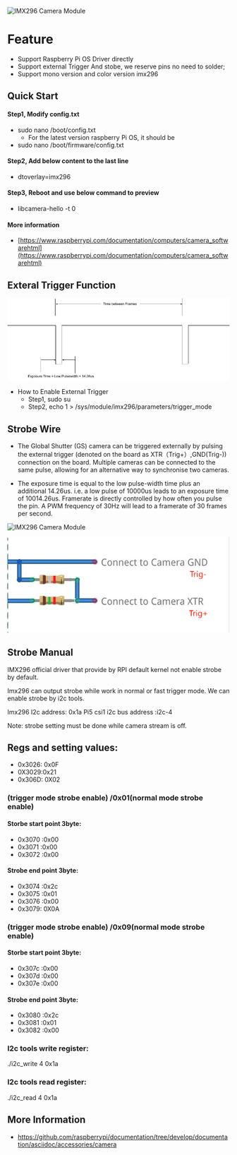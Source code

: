 ![IMX296 Camera Module](https://www.inno-maker.com/wp-content/uploads/2021/06/IMX296-MIPI-4.jpg "IMX296")



# Feature
- Support Raspberry Pi OS Driver directly
- Support external Trigger And stobe, we reserve pins no need to solder;
- Support mono version and color version imx296

## Quick Start 
#### Step1, Modify config.txt
- sudo nano /boot/config.txt
  - For the latest version raspberry Pi OS, it should be
- sudo nano /boot/firmware/config.txt

#### Step2, Add below content to the last line
- dtoverlay=imx296

#### Step3, Reboot and use below command to preview
- libcamera-hello -t 0

#### More information
- [https://www.raspberrypi.com/documentation/computers/camera_softwarehtml](https://www.raspberrypi.com/documentation/computers/camera_softwarehtml)


## Exteral Trigger Function
![External Trigger Function](https://github.com/INNO-MAKER/cam-imx296raw-trigger/blob/main/1-4Images/Signal.jpg "IMX296 External Tigger")

- How to Enable External Trigger 
  - Step1, sudo su
  - Step2, echo 1 > /sys/module/imx296/parameters/trigger_mode

## Strobe Wire 
- The Global Shutter (GS) camera can be triggered externally by pulsing the external trigger (denoted on the board as XTR（Trig+）,GND(Trig-)) connection on the board. Multiple cameras can be connected to the same pulse, allowing for an alternative way to synchronise two cameras.

- The exposure time is equal to the low pulse-width time plus an additional 14.26us. i.e. a low pulse of 10000us leads to an exposure time of 10014.26us. Framerate is directly controlled by how often you pulse the pin. A PWM frequency of 30Hz will lead to a framerate of 30 frames per second.

![IMX296 Camera Module](https://www.inno-maker.com/wp-content/uploads/2021/05/Raspberry_Pi_Global_Shutter_Camera_IMX296LLR-C_CMOS_Sensor_External_Trigger_up_to_60fps_1456x1088_Pixels_Fish-Eye_Lens_FOV160_Module_for_Pi_4B_Pi_3B_Pi_3B_Pi_3A_CM4_CM3_CM3_04.jpg "IMX296")

![IMX296](https://github.com/INNO-MAKER/cam-imx296raw-trigger/blob/main/1-4Images/Conection.png "IMX296")

## Strobe Manual 

IMX296 official driver that provide by RPI default kernel not enable strobe by default.

Imx296  can output strobe while work in normal or fast trigger mode.
We can enable strobe by i2c tools.

Imx296 I2c address:  0x1a
Pi5  csi1 i2c bus address :i2c-4

Note: strobe setting  must be done while camera stream is off. 

## Regs and setting values:
- 0x3026: 0x0F
- 0X3029:0x21
- 0x306D: 0X02

### (trigger mode strobe enable) /0x01(normal mode strobe enable)
#### Storbe start point 3byte:
- 0x3070 :0x00
- 0x3071 :0x00
- 0x3072 :0x00
#### Strobe end point 3byte:
- 0x3074 :0x2c
- 0x3075 :0x01
- 0x3076 :0x00
- 0x3079: 0X0A

### (trigger mode strobe enable) /0x09(normal mode strobe enable)
#### Storbe start point 3byte:
- 0x307c :0x00
- 0x307d :0x00
- 0x307e :0x00
#### Strobe  end point 3byte:
- 0x3080 :0x2c
- 0x3081 :0x01
- 0x3082 :0x00
  
### I2c tools write register:
./i2c_write  4  0x1a <reg addr> <reg val>
### I2c tools read register:
./i2c_read  4  0x1a <reg addr> <num of regs regs to read>


## More Information
- https://github.com/raspberrypi/documentation/tree/develop/documentation/asciidoc/accessories/camera
